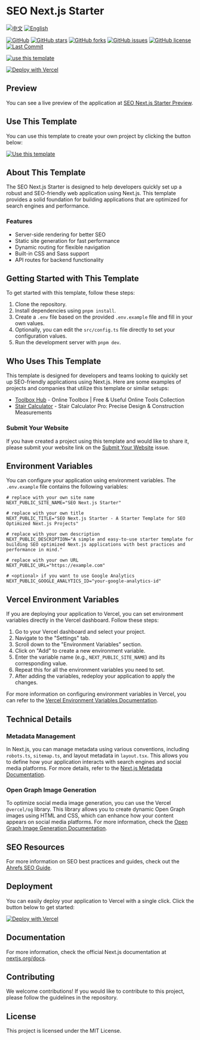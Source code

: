 # SEO Next.js Starter

[![中文](https://img.shields.io/badge/中文-Click_here-brightgreen?style=for-the-badge)](README-zh.md)
[![English](https://img.shields.io/badge/English-Click_here-brightgreen?style=for-the-badge)](README.md)

[![GitHub][GitHub]][GitHub URL]
[![GitHub stars][Stars]][Stars URL]
[![GitHub forks][Forks]][Forks URL]
[![GitHub issues][Issues]][Issues URL]
[![GitHub license][License]][License URL]
[![Last Commit][Last Commit]][Last Commit URL]

[![use this template][Use This Template]][Use This Template URL]

[![Deploy with Vercel][Deploy with Vercel]][Deploy with Vercel URL]

## Preview

You can see a live preview of the application at [SEO Next.js Starter Preview][Preview URL].

## Use This Template

You can use this template to create your own project by clicking the button below:

[![Use this template][Use This Template]][Use This Template URL]

## About This Template

The SEO Next.js Starter is designed to help developers quickly set up a robust and SEO-friendly web application using Next.js. This template provides a solid foundation for building applications that are optimized for search engines and performance.

### Features

- Server-side rendering for better SEO
- Static site generation for fast performance
- Dynamic routing for flexible navigation
- Built-in CSS and Sass support
- API routes for backend functionality

## Getting Started with This Template

To get started with this template, follow these steps:

1. Clone the repository.
2. Install dependencies using `pnpm install`.
3. Create a `.env` file based on the provided `.env.example` file and fill in your own values.
4. Optionally, you can edit the `src/config.ts` file directly to set your configuration values.
5. Run the development server with `pnpm dev`.

## Who Uses This Template

This template is designed for developers and teams looking to quickly set up SEO-friendly applications using Next.js. Here are some examples of projects and companies that utilize this template or similar setups:

- [Toolbox Hub](https://toolbox-hub.com) - Online Toolbox | Free & Useful Online Tools Collection
- [Stair Calculator](https://stair-calculator.net) - Stair Calculator Pro: Precise Design & Construction Measurements

### Submit Your Website

If you have created a project using this template and would like to share it, please submit your website link on the [Submit Your Website](https://github.com/wangrunlin/seo-nextjs-starter/issues/new?assignees=wangrunlin&labels=website%2C+submission&template=submit-website.yml&title=%5BWebsite+Submission%5D%3A+) issue.

## Environment Variables

You can configure your application using environment variables. The `.env.example` file contains the following variables:

```dotenv
# replace with your own site name
NEXT_PUBLIC_SITE_NAME="SEO Next.js Starter"

# replace with your own title
NEXT_PUBLIC_TITLE="SEO Next.js Starter - A Starter Template for SEO Optimized Next.js Projects"

# replace with your own description
NEXT_PUBLIC_DESCRIPTION="A simple and easy-to-use starter template for building SEO optimized Next.js applications with best practices and performance in mind."

# replace with your own URL
NEXT_PUBLIC_URL="https://example.com"

# <optional> if you want to use Google Analytics
NEXT_PUBLIC_GOOGLE_ANALYTICS_ID="your-google-analytics-id"
```

## Vercel Environment Variables

If you are deploying your application to Vercel, you can set environment variables directly in the Vercel dashboard. Follow these steps:

1. Go to your Vercel dashboard and select your project.
2. Navigate to the "Settings" tab.
3. Scroll down to the "Environment Variables" section.
4. Click on "Add" to create a new environment variable.
5. Enter the variable name (e.g., `NEXT_PUBLIC_SITE_NAME`) and its corresponding value.
6. Repeat this for all the environment variables you need to set.
7. After adding the variables, redeploy your application to apply the changes.

For more information on configuring environment variables in Vercel, you can refer to the [Vercel Environment Variables Documentation][Vercel Environment Variables].

## Technical Details

### Metadata Management

In Next.js, you can manage metadata using various conventions, including `robots.ts`, `sitemap.ts`, and layout metadata in `layout.tsx`. This allows you to define how your application interacts with search engines and social media platforms. For more details, refer to the [Next.js Metadata Documentation][Next.js Metadata Documentation].

### Open Graph Image Generation

To optimize social media image generation, you can use the Vercel `@vercel/og` library. This library allows you to create dynamic Open Graph images using HTML and CSS, which can enhance how your content appears on social media platforms. For more information, check the [Open Graph Image Generation Documentation][Open Graph Image Generation Documentation].

## SEO Resources

For more information on SEO best practices and guides, check out the [Ahrefs SEO Guide][Ahrefs SEO Guide].

## Deployment

You can easily deploy your application to Vercel with a single click. Click the button below to get started:

[![Deploy with Vercel][Deploy with Vercel]][Deploy with Vercel URL]

## Documentation

For more information, check the official Next.js documentation at [nextjs.org/docs](https://nextjs.org/docs).

## Contributing

We welcome contributions! If you would like to contribute to this project, please follow the guidelines in the repository.

## License

This project is licensed under the MIT License.

[Stars]: https://img.shields.io/github/stars/wangrunlin/seo-nextjs-starter?style=for-the-badge
[Stars URL]: https://github.com/wangrunlin/seo-nextjs-starter/stargazers
[Forks]: https://img.shields.io/github/forks/wangrunlin/seo-nextjs-starter?style=for-the-badge
[Forks URL]: https://github.com/wangrunlin/seo-nextjs-starter/forks
[Issues]: https://img.shields.io/github/issues/wangrunlin/seo-nextjs-starter?style=for-the-badge
[Issues URL]: https://github.com/wangrunlin/seo-nextjs-starter/issues
[License]: https://img.shields.io/github/license/wangrunlin/seo-nextjs-starter?style=for-the-badge
[License URL]: https://github.com/wangrunlin/seo-nextjs-starter/blob/main/LICENSE
[Last Commit]: https://img.shields.io/github/last-commit/wangrunlin/seo-nextjs-starter?style=for-the-badge
[Last Commit URL]: https://github.com/wangrunlin/seo-nextjs-starter/commits/main
[GitHub]: https://img.shields.io/badge/GitHub-wangrunlin%2Fseo--nextjs--starter-blue?style=for-the-badge&logo=github
[GitHub URL]: https://github.com/wangrunlin/seo-nextjs-starter
[Use This Template]: https://img.shields.io/badge/Use_this_template-Click_here-brightgreen?style=for-the-badge
[Use This Template URL]: https://github.com/new?template_name=seo-nextjs-starter&template_owner=wangrunlin
[Deploy with Vercel]: https://vercel.com/button
[Deploy with Vercel URL]: https://vercel.com/templates/next.js/seo-starter
[Preview URL]: https://seo-nextjs-starter.vercel.app/
[Vercel Environment Variables]: https://vercel.com/docs/projects/environment-variables
[Next.js Metadata Documentation]: https://nextjs.org/docs/app/api-reference/file-conventions/metadata
[Open Graph Image Generation Documentation]: https://vercel.com/docs/functions/og-image-generation
[Ahrefs SEO Guide]: https://ahrefs.com/seo
